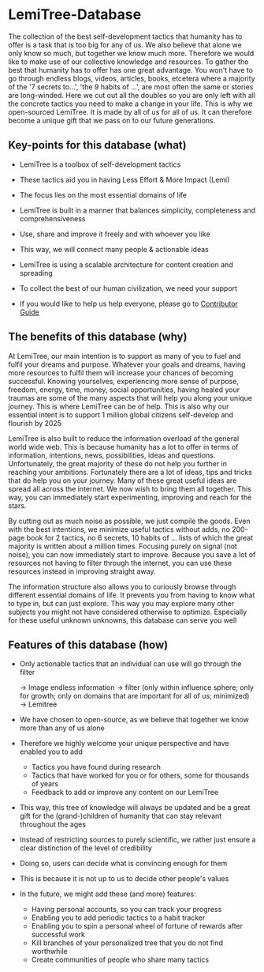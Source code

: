 # LemiTree-Database

The collection of the best self-development tactics that humanity has to offer is a task that is too big for any of us. We also believe that alone we only know so much, but together we know much more. Therefore we would like to make use of our collective knowledge and resources. To gather the best that humanity has to offer has one great advantage. You won't have to go through endless blogs, videos, articles, books, etcetera where a majority of the '7 secrets to...', 'the 9 habits of ...', are most often the same or stories are long-winded. Here we cut out all the doubles so you are only left with all the concrete tactics you need to make a change in your life. This is why we open-sourced LemiTree. It is made by all of us for all of us. It can therefore become a unique gift that we pass on to our future generations.

## Key-points for this database (what)

- LemiTree is a toolbox of self-development tactics
- These tactics aid you in having Less Effort & More Impact (Lemi)
- The focus lies on the most essential domains of life

- LemiTree is built in a manner that balances simplicity, completeness and comprehensiveness
- Use, share and improve it freely and with whoever you like
- This way, we will connect many people & actionable ideas

- LemiTree is using a scalable architecture for content creation and spreading
- To collect the best of our human civilization, we need your support
- If you would like to help us help everyone, please go to [Contributor Guide](Contributor_Guide.md)

## The benefits of this database (why)

At LemiTree, our main intention is to support as many of you to fuel and fulfil your dreams and purpose. Whatever your goals and dreams, having more resources to fulfil them will increase your chances of becoming successful. Knowing yourselves, experiencing more sense of purpose, freedom, energy, time, money, social opportunities, having healed your traumas are some of the many aspects that will help you along your unique journey. This is where LemiTree can be of help. This is also why our essential intent is to support 1 million global citizens self-develop and flourish by 2025

LemiTree is also built to reduce the information overload of the general world wide web. This is because humanity has a lot to offer in terms of information, intentions, news, possibilities, ideas and questions. Unfortunately, the great majority of these do not help you further in reaching your ambitions. Fortunately there are a lot of ideas, tips and tricks that do help you on your journey. Many of these great useful ideas are spread all across the internet. We now wish to bring them all together. This way, you can immediately start experimenting, improving and reach for the stars.

By cutting out as much noise as possible, we just compile the goods. Even with the best intentions, we minimize useful tactics without adds, no 200-page book for 2 tactics, no 6 secrets, 10 habits of ... lists of which the great majority is written about a million times. Focusing purely on signal (not noise), you can now immediately start to improve. Because you save a lot of resources not having to filter through the internet, you can use these resources instead in improving straight away.

The information structure also allows you to curiously browse through different essential domains of life. It prevents you from having to know what to type in, but can just explore. This way you may explore many other subjects you might not have considered otherwise to optimize. Especially for these useful unknown unknowns, this database can serve you well

## Features of this database (how)

- Only actionable tactics that an individual can use will go through the filter

    → Image endless information → filter (only within influence sphere; only for growth; only on domains that are important for all of us; minimized) →  Lemitree


- We have chosen to open-source, as we believe that together we know more than any of us alone
- Therefore we highly welcome your unique perspective and have enabled you to add
    - Tactics you have found during research
    - Tactics that have worked for you or for others, some for thousands of years
    - Feedback to add or improve any content on our LemiTree
- This way, this tree of knowledge will always be updated and be a great gift for the (grand-)children of humanity that can stay relevant throughout the ages

- Instead of restricting sources to purely scientific, we rather just ensure a clear distinction of the level of credibility
- Doing so, users can decide what is convincing enough for them
- This is because it is not up to us to decide other people's values

- In the future, we might add these (and more) features:
    - Having personal accounts, so you can track your progress
    - Enabling you to add periodic tactics to a habit tracker
    - Enabling you to spin a personal wheel of fortune of rewards after successful work
    - Kill branches of your personalized tree that you do not find worthwhile
    - Create communities of people who share many tactics
